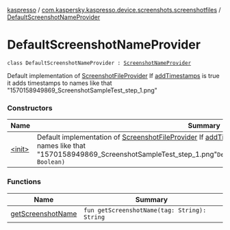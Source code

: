 [kaspresso](../../index.md) / [com.kaspersky.kaspresso.device.screenshots.screenshotfiles](../index.md) / [DefaultScreenshotNameProvider](./index.md)

# DefaultScreenshotNameProvider

`class DefaultScreenshotNameProvider : `[`ScreenshotNameProvider`](../-screenshot-name-provider/index.md)

Default implementation of [ScreenshotFileProvider](#)
If [addTimestamps](#) is true it adds timestamps to names like that "1570158949869_ScreenshotSampleTest_step_1.png"

### Constructors

| Name | Summary |
|---|---|
| [&lt;init&gt;](-init-.md) | Default implementation of [ScreenshotFileProvider](#) If [addTimestamps](#) is true it adds timestamps to names like that "1570158949869_ScreenshotSampleTest_step_1.png"`DefaultScreenshotNameProvider(addTimestamps: Boolean)` |

### Functions

| Name | Summary |
|---|---|
| [getScreenshotName](get-screenshot-name.md) | `fun getScreenshotName(tag: String): String` |
